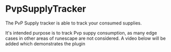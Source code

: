 # PvpSupplyTracker

The PvP Supply tracker is able to track your consumed supplies. 

It's intended purpose is to track Pvp suppy consumption, as many edge cases in other areas of runescape are not considered. A video below will be added which demonstrates the plugin
